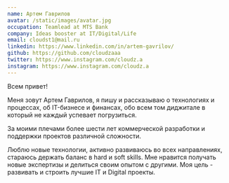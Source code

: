 ```yaml
---
name: Артем Гаврилов
avatar: /static/images/avatar.jpg
occupation: Teamlead at MTS Bank
company: Ideas booster at IT/Digital/Life
email: cloudst1@mail.ru
linkedin: https://www.linkedin.com/in/artem-gavrilov/
github: https://github.com/cloudzaaa
twitter: https://www.instagram.com/cloudz.a
instagram: https://www.instagram.com/cloudz.a
---
```


Всем привет!

Меня зовут Артем Гаврилов, я пишу и рассказываю о технологиях и процессах, об IT-бизнесе и финансах, обо всем том диджитале в который не каждый успевает погрузиться.

За моими плечами более шести лет коммерческой разработки и поддержки проектов различной сложности.

Люблю новые технологии, активно развиваюсь во всех направлениях, стараюсь держать баланс в hard и soft skills.
Мне нравится получать новые экспертизы и делиться своим опытом с другими.
Моя цель - развивать и строить лучшие IT и Digital проекты.
